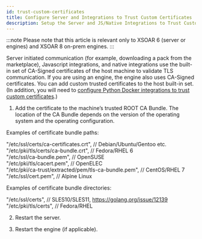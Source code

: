 ```yaml
---
id: trust-custom-certificates
title: Configure Server and Integrations to Trust Custom Certificates
description: Setup the Server and JS/Native Integrations to Trust Custom Certificates.
---
```

:::note
Please note that this article is relevant only to XSOAR 6 (server or engines) and XSOAR 8 on-prem engines.
:::

Server initiated communication (for example, downloading a pack from the marketplace), Javascript integrations, and native integrations use the built-in set of CA-Signed certificates of the host machine to validate TLS communication. If you are using an engine, the engine also uses CA-Signed certificates. You can add custom trusted certificates to the host built-in set. (In addition, you will need to [configure Python Docker integrations to trust custom certificates](https://docs.paloaltonetworks.com/cortex/cortex-xsoar/6.12/cortex-xsoar-admin/docker/configure-python-docker-integrations-to-trust-custom-certificates.html).)
 
1. Add the certificate to the machine’s trusted ROOT CA Bundle. The location of the CA Bundle depends on the version of the operating system and the operating configuration.

Examples of certificate bundle paths:  

"/etc/ssl/certs/ca-certificates.crt", // Debian/Ubuntu/Gentoo etc.  
"/etc/pki/tls/certs/ca-bundle.crt", // Fedora/RHEL 6  
"/etc/ssl/ca-bundle.pem", // OpenSUSE  
"/etc/pki/tls/cacert.pem", // OpenELEC  
"/etc/pki/ca-trust/extracted/pem/tls-ca-bundle.pem", // CentOS/RHEL 7  
"/etc/ssl/cert.pem", // Alpine Linux

Examples of certificate bundle directories:  

"/etc/ssl/certs", // SLES10/SLES11, https://golang.org/issue/12139  
"/etc/pki/tls/certs", // Fedora/RHEL

2. Restart the server.

3. Restart the engine (if applicable).
